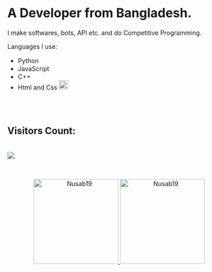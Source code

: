 <h1>A Developer from Bangladesh.</h1>

I make softwares, bots, API etc. and do Competitive Programming.

Languages I use:

<ul>
<li>Python <img height="15px" src="https://te.legra.ph/file/2157f7e384e3fb7183e49.jpg"></li>
<li>JavaScript <img height="15px" src="https://te.legra.ph/file/a4a46aabbf9de93ad08ba.jpg"></li>
<li>C++ <img height="15px" src="https://te.legra.ph/file/80ae15e1b783256d708bf.jpg"></li>
<li>Html and Css <img height="21px" src="https://te.legra.ph/file/0491cd6eb4f07d0a9735f.jpg"></li>
</ul>

<br><br>

<p align="center">
<h2>Visitors Count:</h2>
<br>

<img src="https://profile-counter.glitch.me/Nusab19/count.svg">

</p>

<br>
<p align="center">
<a href="https://github.com/Nusab19">
  <img height="191px" src="https://github-readme-stats.vercel.app/api/top-langs?username=Nusab19&show_icons=true&locale=en&layout=compact" alt="Nusab19"/>
  
  
  <img height="191px" src="https://github-readme-stats.vercel.app/api?username=Nusab19&show_icons=true&locale=en" alt="Nusab19" />
</a>
</p>

